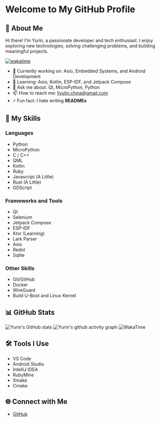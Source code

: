 # Welcome to My GitHub Profile

## 👋 About Me

Hi there! I'm Yurin, a passionate developer and tech enthusiast. I enjoy exploring new technologies, solving challenging problems, and building meaningful projects.

[![wakatime](https://wakatime.com/badge/user/06081d4f-14d6-4660-b1eb-445d8791e389.svg)](https://wakatime.com/@06081d4f-14d6-4660-b1eb-445d8791e389)

- 🔭 Currently working on: Asio, Embedded Systems, and Android Development
- 🌱 Learning: Asio, Kotlin, ESP-IDF, and Jetpack Compose
- 💬 Ask me about: Qt, MicroPython, Python
- 📫 How to reach me: liyulin.china@gmail.com
- ⚡ Fun fact: I hate writing **READMEs**

## 🚀 My Skills

### Languages

- Python
- MicroPython
- C / C++
- QML
- Kotlin
- Ruby
- Javascript (A Little)
- Rust (A Little)
- GDScript

### Frameworks and Tools

- Qt
- Selenium
- Jetpack Compose
- ESP-IDF
- Ktor (Learning)
- Lark Parser
- Asio
- Redot
- Sqlite

### Other Skills

- Git/GitHub
- Docker
- WireGuard
- Build U-Boot and Linux Kernel

## 📊 GitHub Stats

![Yurin's GitHub stats](https://github-readme-stats.vercel.app/api?username=LiYulin-s&show_icons=true&theme=dracula)
![Yurin's github activity graph](https://github-readme-activity-graph.vercel.app/graph?username=LiYulin-s&theme=dracula)
![WakaTime](https://wakatime.com/share/embeddable/Yurin/858b1a37-ca57-4dfb-ac13-3243c45b736c.svg)

## 🛠️ Tools I Use

- VS Code
- Android Studio
- IntelliJ IDEA
- RubyMine
- Xmake
- Cmake

## 🌐 Connect with Me

- [GitHub](https://github.com/LiYulin-s)

